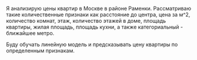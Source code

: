 Я анализирую цены квартир в Москве в районе Раменки. Рассматриваю такие количественные признаки как расстояние до центра, цена за м^2, количество комнат, этаж, количество этажей в доме,
площадь квартиры, жилая площадь, площадь кухни, а также категориальный - ближайшее метро. 

Буду обучать линейную модель и предсказывать цену квартиры по определенным признакам.

